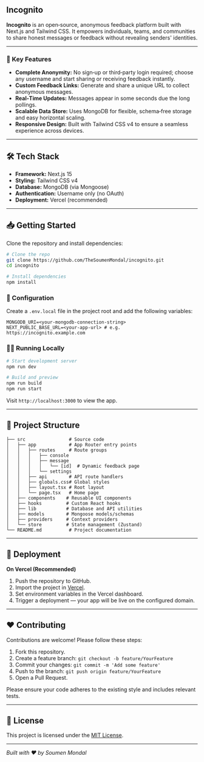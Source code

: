 ## Incognito

&#x20;

**Incognito** is an open‑source, anonymous feedback platform built with Next.js and Tailwind CSS. It empowers individuals, teams, and communities to share honest messages or feedback without revealing senders' identities.

---

### 🚀 Key Features

* **Complete Anonymity:** No sign‑up or third‑party login required; choose any username and start sharing or receiving feedback instantly.
* **Custom Feedback Links:** Generate and share a unique URL to collect anonymous messages.
* **Real‑Time Updates:** Messages appear in some seconds due the long pollings.
* **Scalable Data Store:** Uses MongoDB for flexible, schema‑free storage and easy horizontal scaling.
* **Responsive Design:** Built with Tailwind CSS v4 to ensure a seamless experience across devices.

---

## 🛠 Tech Stack

* **Framework:** Next.js 15
* **Styling:** Tailwind CSS v4
* **Database:** MongoDB (via Mongoose)
* **Authentication:** Username only (no OAuth)
* **Deployment:** Vercel (recommended)

---

## 📥 Getting Started

Clone the repository and install dependencies:

```bash
# Clone the repo
git clone https://github.com/TheSoumenMondal/incognito.git
cd incognito

# Install dependencies
npm install
```

### 🔧 Configuration

Create a `.env.local` file in the project root and add the following variables:

```dotenv
MONGODB_URI=<your-mongodb-connection-string>
NEXT_PUBLIC_BASE_URL=<your-app-url> # e.g. https://incognito.example.com
```

### 🏃‍♂️ Running Locally

```bash
# Start development server
npm run dev

# Build and preview
npm run build
npm run start
```

Visit `http://localhost:3000` to view the app.

---

## 📂 Project Structure

```
├── src                # Source code
│   ├── app            # App Router entry points
│   │   ├── routes     # Route groups
│   │   │   ├── console
│   │   │   ├── message
│   │   │   │   └── [id]  # Dynamic feedback page
│   │   │   └── settings
│   │   ├── api        # API route handlers
│   │   ├── globals.css# Global styles
│   │   ├── layout.tsx # Root layout
│   │   └── page.tsx   # Home page
│   ├── components    # Reusable UI components
│   ├── hooks         # Custom React hooks
│   ├── lib           # Database and API utilities
│   ├── models        # Mongoose models/schemas
│   ├── providers     # Context providers
│   └── store         # State management (Zustand)
└── README.md          # Project documentation
```

---

## 🚀 Deployment

**On Vercel (Recommended)**

1. Push the repository to GitHub.
2. Import the project in [Vercel](https://vercel.com/).
3. Set environment variables in the Vercel dashboard.
4. Trigger a deployment — your app will be live on the configured domain.

---

## ❤️ Contributing

Contributions are welcome! Please follow these steps:

1. Fork this repository.
2. Create a feature branch: `git checkout -b feature/YourFeature`
3. Commit your changes: `git commit -m 'Add some feature'`
4. Push to the branch: `git push origin feature/YourFeature`
5. Open a Pull Request.

Please ensure your code adheres to the existing style and includes relevant tests.

---

## 📄 License

This project is licensed under the [MIT License](LICENSE).

---

*Built with ❤️ by Soumen Mondal*
